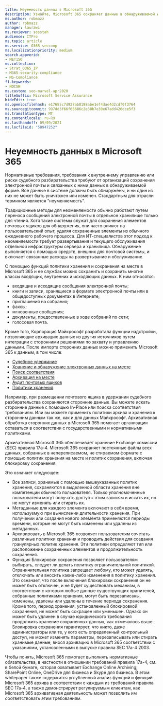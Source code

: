 ```yaml
---
title: Неуемность данных в Microsoft 365
description: Узнайте, Microsoft 365 сохраняет данные в обнаруживаемой форме для устранения нормативных требований, требований внутреннего управления и рисков судебного разбирательства.
ms.author: robmazz
author: robmazz
manager: laurawi
ms.reviewer: sosstah
audience: ITPro
ms.topic: article
ms.service: O365-seccomp
ms.localizationpriority: medium
search.appverid:
- MET150
ms.collection:
- Strat_O365_IP
- M365-security-compliance
- MS-Compliance
f1.keywords:
- NOCSH
ms.custom: seo-marvel-apr2020
titleSuffix: Microsoft Service Assurance
hideEdit: true
ms.openlocfilehash: e17685c7d927ab8188abe1ef4dae4d2cdf0f3764
ms.sourcegitcommit: 997dd3f66f65686c2e38b7e30e67add426dce5f3
ms.translationtype: MT
ms.contentlocale: ru-RU
ms.lasthandoff: 09/09/2021
ms.locfileid: "58947252"
---
```

# <a name="data-immutability-in-microsoft-365"></a>Неуемность данных в Microsoft 365

Нормативные требования, требования к внутреннему управлению или риски судебного разбирательства требуют от организаций сохранения электронной почты и связанных с ними данных в обнаруживаемой форме. Все данные в системе должны быть обнаружены, и ни один из них не может быть уничтожен или изменен. Стандартным для отрасли термином является "неуменяемость".

Традиционные методы для неоменяемости обычно работают путем переноса сообщений электронной почты в отдельное хранилище только для чтения. Хотя такие системы служат для сохранения элементов почтовых ящиков для обнаружения, они часто влияют на пользовательский опыт, удаляя сохраненные элементы из обычного ежедневного рабочего процесса. Для ИТ-специалистов этот подход к неоменяемости требует развертывания и текущего обслуживания отдельной инфраструктуры сервера и хранилища. Обнаружение выполняется с помощью средств, внешних для почтовой системы, и включает связанные расходы на развертывание и обслуживание.

С помощью функций политики хранения и сохранения на месте в Microsoft 365 и ее службах можно сохранить и сохранить многие классы входящих, внутренних и исходяющих данных. К ним относятся:

- входящие и исходящие сообщения электронной почты;
- книги и записи, хранящиеся в формате электронной почты или в общедоступных документах в Интернете;
- приглашения на собрания;
- факсы;
- мгновенные сообщения;
- документы, предоставленные в ходе собраний по сети;
- голосовая почта.

Кроме того, Корпорация Майкрософт разработала [](https://support.office.com/article/Archiving-third-party-data-in-Office-365-0ce338d5-3666-4a18-86ab-c6910ff408cc) функции надстройки, позволяющие архивацию данных из других источников путем интеграции с сторонними решениями по захвату и управлению данными. После импорта сторонних данных можно применить Microsoft 365 к данным, в том числе:

- [Судебное удержание](/microsoft-365/compliance/create-a-litigation-hold)
- [Хранение и обнаружение электронных данных на месте](/microsoft-365/compliance/manage-legal-investigations)
- [Поиск соответствия](/microsoft-365/compliance/search-for-content)
- [Архивация на месте](/microsoft-365/compliance/enable-archive-mailboxes)
- [Аудит почтовых ящиков](/microsoft-365/compliance/enable-mailbox-auditing)
- [Политики хранения](/microsoft-365/compliance/retention-policies)

Например, при размещении почтового ящика в удержании судебного разбирательства сохраняются сторонние данные. Вы можете искать сторонние данные с помощью In-Place или поиска соответствия требованиям. Или вы можете применить политики архива и хранения к сторонним данным так же, как и для данных Майкрософт. Архивативная обработка сторонних данных в Microsoft 365 помогает организации оставаться в соответствии с государственными и нормативными политиками.

Архивативная Microsoft 365 обеспечивает хранение Exchange комиссии (SEC) правила 17a-4. Microsoft 365 сохраняет постоянные файлы всех данных, собранных в непереписаемом, не стираемом формате с помощью политик хранения на месте и политик сохранения, включая блокировку сохранения.

Это означает следующее:

- Все записи, хранимые с помощью вышеуказанных политик хранения, сохраняются в выделенной области хранения вне компетенции обычного пользователя. Только уполномоченные пользователи могут получать доступ к этим записям и искать их, но не могут изменять или стирать их.
- Метаданные для каждого элемента включают в себя время, используемую при вычислении длительности хранения. При получении или создания нового элемента применяются периоды времени, которые не могут быть изменены или удалены из метаданных.
- Архивировать в Microsoft 365 позволяет пользователям сочетать различные политики хранения и проводить действия для создания гранулярных политик хранения. Эти политики определяют тип или расположение сохраненных элементов и продолжительность сохранения.
- Функция Блокировки сохранения позволяет пользователям выбирать, следует ли делать политику ограничительной политикой. Ограничительная политика запрещает любому, кто может удалять, отключать или вносить какие-либо изменения в политику хранения. Это означает, что после включения блокировки сохранения он не может быть отключен, и не будет существовать механизм, в соответствии с которым любые данные существующих хранителей, собранные политиками хранения, могут быть перезаписаны, изменены, удалены или удалены в течение периода сохранения. Кроме того, период хранения, установленный блокировкой сохранения, не может быть сокращен или уменьшен. Однако он может быть удлинен в случае юридического требования продолжить хранение сохраненных данных, как отмечалось выше. Блокировка сохранения гарантирует, что никто, даже администраторы или те, у кого есть определенный контрольный доступ, не может изменять параметры, перезаписывать или стирать хранимые данные, внося архивацию в Microsoft 365 соответствии с указаниями, установленными в выпуске правила SEC 17a-4 2003.

Чтобы понять, Microsoft 365 помогает выполнять нормативные обязательства, в частности в отношении требований правила 17a-4, см. в белой бумаге, которая охватывает Exchange Online Archiving, SharePoint Online, OneDrive для бизнеса и Skype для бизнеса. [](https://www.microsoft.com/microsoft-365/blog/wp-content/uploads/2015/11/Microsoft-EOA-White-Paper.pdf) В этом whitepaper также содержится углубленный анализ функций и функций Microsoft 365 архива в соответствии с каждым из требований правила SEC 17a-4, а также демонстрирует регулируемым клиентам, как Microsoft 365 архивативная деятельность может позволить им соответствовать этим требованиям.
